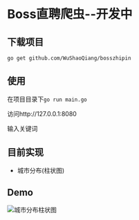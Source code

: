 # Boss直聘爬虫--开发中

## 下载项目

`go get github.com/WuShaoQiang/bosszhipin`

## 使用

在项目目录下`go run main.go`

访问http://127.0.0.1:8080

输入关键词

## 目前实现

- 城市分布(柱状图)

## Demo

![城市分布柱状图](https://github.com/WuShaoQiang/bosszhipin/doc/demo.png)
